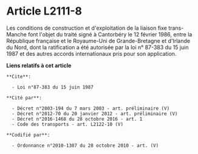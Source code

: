 # Article L2111-8

Les conditions de construction et d'exploitation de la liaison fixe trans-Manche font l'objet du traité signé à Cantorbéry le
12 février 1986, entre la République française et le Royaume-Uni de Grande-Bretagne et d'Irlande du Nord, dont la
ratification a été autorisée par la loi n° 87-383 du 15 juin 1987 et des autres accords internationaux pris pour son
application.

**Liens relatifs à cet article**

	**Cite**:

	  - Loi n°87-383 du 15 juin 1987

	**Cité par**:

	  - Décret n°2003-194 du 7 mars 2003 - art. préliminaire (V)
	  - Décret n°2012-70 du 20 janvier 2012 - art. préliminaire (V)
	  - Décret n°2016-1468 du 28 octobre 2016 - art. 1
	  - Code des transports - art. L2122-10 (V)

	**Codifié par**:

	  - Ordonnance n°2010-1307 du 28 octobre 2010 - art. (V)
